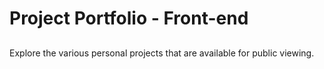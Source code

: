 # Project Portfolio - Front-end

##
Explore the various personal projects that are available for public viewing. 

